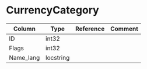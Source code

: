 # CurrencyCategory

| Column | Type | Reference | Comment |
|--------|------|-----------|---------|
|ID|int32|||
|Flags|int32|||
|Name_lang|locstring|||
